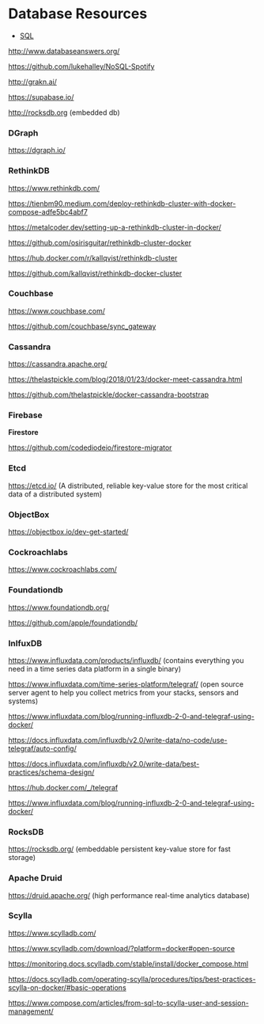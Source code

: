 # Database Resources

* [SQL](./SQL.md)

http://www.databaseanswers.org/

https://github.com/lukehalley/NoSQL-Spotify

http://grakn.ai/

https://supabase.io/

http://rocksdb.org (embedded db)

### DGraph

https://dgraph.io/

### RethinkDB

https://www.rethinkdb.com/

https://tienbm90.medium.com/deploy-rethinkdb-cluster-with-docker-compose-adfe5bc4abf7

https://metalcoder.dev/setting-up-a-rethinkdb-cluster-in-docker/

https://github.com/osirisguitar/rethinkdb-cluster-docker

https://hub.docker.com/r/kallqvist/rethinkdb-cluster

https://github.com/kallqvist/rethinkdb-docker-cluster

### Couchbase

https://www.couchbase.com/

https://github.com/couchbase/sync_gateway

### Cassandra

https://cassandra.apache.org/

https://thelastpickle.com/blog/2018/01/23/docker-meet-cassandra.html

https://github.com/thelastpickle/docker-cassandra-bootstrap

### Firebase

**Firestore**

https://github.com/codediodeio/firestore-migrator

### Etcd

https://etcd.io/ (A distributed, reliable key-value store for the most critical data of a distributed system)

### ObjectBox

https://objectbox.io/dev-get-started/

### Cockroachlabs

https://www.cockroachlabs.com/

### Foundationdb

https://www.foundationdb.org/

https://github.com/apple/foundationdb/

### InlfuxDB

https://www.influxdata.com/products/influxdb/ (contains everything you need in a time series data platform in a single binary)

https://www.influxdata.com/time-series-platform/telegraf/ (open source server agent to help you collect metrics from your stacks, sensors and systems)

https://www.influxdata.com/blog/running-influxdb-2-0-and-telegraf-using-docker/

https://docs.influxdata.com/influxdb/v2.0/write-data/no-code/use-telegraf/auto-config/

https://docs.influxdata.com/influxdb/v2.0/write-data/best-practices/schema-design/

https://hub.docker.com/_/telegraf

https://www.influxdata.com/blog/running-influxdb-2-0-and-telegraf-using-docker/

### RocksDB

https://rocksdb.org/ (embeddable persistent key-value store for fast storage)

### Apache Druid

https://druid.apache.org/ (high performance real-time analytics database)

### Scylla

https://www.scylladb.com/

https://www.scylladb.com/download/?platform=docker#open-source

https://monitoring.docs.scylladb.com/stable/install/docker_compose.html

https://docs.scylladb.com/operating-scylla/procedures/tips/best-practices-scylla-on-docker/#basic-operations

https://www.compose.com/articles/from-sql-to-scylla-user-and-session-management/
